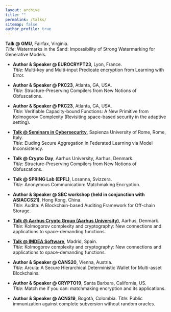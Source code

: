```yaml
---
layout: archive
title: ""
permalink: /talks/
sitemap: false
author_profile: true
---
```


**Talk @ GMU**, Fairfax, Virginia.  
*Title*: Watermarks in the Sand: Impossibility of Strong Watermarking for Generative Models.

- **Author & Speaker @ EUROCRYPT23**, Lyon, France.  
*Title*: Multi-key and Multi-input Predicate encryption from Learning with Error.

- **Author & Speaker @ PKC23**, Atlanta, GA, USA.  
*Title*: Structure-Preserving Compilers from New Notions of Obfuscations.

- **Author & Speaker @ PKC23**, Atlanta, GA, USA.  
*Title*: Verifiable Capacity-bound Functions: A New Primitive from Kolmogorov Complexity (Revisiting space-based security in the adaptive setting).

- **[Talk @ Seminars in Cybersecurity](https://cybersecurity.uniroma1.it/node/222)**, Sapienza University of Rome, Rome, Italy.  
*Title*: Eluding Secure Aggregation in Federated Learning via Model Inconsistency.

- **Talk @ Crypto Day**, Aarhus University, Aarhus, Denmark.  
*Title*: Structure-Preserving Compilers from New Notions of Obfuscations.

- **Talk @ SPRING Lab (EPFL)**, Losanna, Svizzera.  
*Title*: Anonymous Communication: Matchmaking Encryption.

- **Author & Speaker @ SBC workshop (held in conjunction with ASIACCS21)**, Hong Kong, China.  
*Title*: Audita: A Blockchain-based Auditing Framework for Off-chain Storage.

- **[Talk @ Aarhus Crypto Group (Aarhus University)](https://cs.au.dk/research/cryptography-and-security/seminar)**, Aarhus, Denmark.  
*Title*: Kolmogorov complexity and cryptography: New connections and applications to space-demanding functions.

- **[Talk @ IMDEA Software](https://software.imdea.org/events/invited_talks_2021.html)**, Madrid, Spain.  
*Title*: Kolmogorov complexity and cryptography: New connections and applications to space-demanding functions.

- **Author & Speaker @ CANS20**, Vienna, Austria.  
*Title*: Arcula: A Secure Hierarchical Deterministic Wallet for Multi-asset Blockchains.

- **Author & Speaker @ CRYPTO19**, Santa Barbara, California, US.  
*Title*: Match me if you can: matchmaking encryption and its applications.

- **Author & Speaker @ ACNS19**, Bogotà, Colombia.
*Title*: Public immunization against complete subversion without random oracles.


